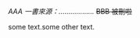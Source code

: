 <cite>AAA 一書來源：..................</cite>
<del>BBB 被刪啦</del>
<p><span>some text.</span>some other text.</p>
